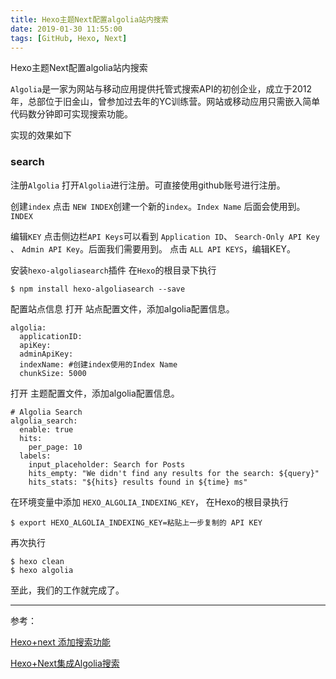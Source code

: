 ```yaml
---
title: Hexo主题Next配置algolia站内搜索
date: 2019-01-30 11:55:00
tags: [GitHub, Hexo, Next]
---
```



Hexo主题Next配置algolia站内搜索

<!--more-->

`Algolia`是一家为网站与移动应用提供托管式搜索API的初创企业，成立于2012年，总部位于旧金山，曾参加过去年的YC训练营。网站或移动应用只需嵌入简单代码数分钟即可实现搜索功能。

实现的效果如下

### search

注册`Algolia`
打开`Algolia`进行注册。可直接使用github账号进行注册。

创建`index`
点击 `NEW INDEX`创建一个新的`index`。`Index Name` 后面会使用到。
`INDEX`

编辑`KEY`
点击侧边栏`API Keys`可以看到 `Application ID`、 `Search-Only API Key` 、 `Admin API Key`。后面我们需要用到。 点击 `ALL API KEYS`，编辑KEY。

安装`hexo-algoliasearch`插件
在`Hexo`的根目录下执行
```
$ npm install hexo-algoliasearch --save
```
配置站点信息
打开 站点配置文件，添加algolia配置信息。
```
algolia:
  applicationID: 
  apiKey: 
  adminApiKey: 
  indexName: #创建index使用的Index Name
  chunkSize: 5000
```
打开 主题配置文件，添加algolia配置信息。
```
# Algolia Search
algolia_search:
  enable: true
  hits:
    per_page: 10
  labels:
    input_placeholder: Search for Posts
    hits_empty: "We didn't find any results for the search: ${query}"
    hits_stats: "${hits} results found in ${time} ms"
```
在环境变量中添加 `HEXO_ALGOLIA_INDEXING_KEY`， 在Hexo的根目录执行
```
$ export HEXO_ALGOLIA_INDEXING_KEY=粘贴上一步复制的 API KEY
```
再次执行
```
$ hexo clean
$ hexo algolia
```
至此，我们的工作就完成了。

---

参考：

[Hexo+next 添加搜索功能](http://sophieb.cn/hexo/build-blog-hexo-next-algolia/)

[Hexo+Next集成Algolia搜索](http://www.qingpingshan.com/m/view.php?aid=386198)